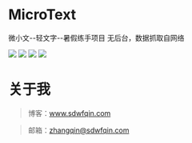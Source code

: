 # MicroText
微小文--轻文字--暑假练手项目
无后台，数据抓取自网络

![](http://7xvtvi.com1.z0.glb.clouddn.com/MicroText%20%281%29.png)
![](http://7xvtvi.com1.z0.glb.clouddn.com/MicroText%20%282%29.png)
![](http://7xvtvi.com1.z0.glb.clouddn.com/MicroText%20%283%29.png)
![](http://7xvtvi.com1.z0.glb.clouddn.com/MicroText%20%284%29.png)

# 关于我

> 博客：www.sdwfqin.com

> 邮箱：zhangqin@sdwfqin.com